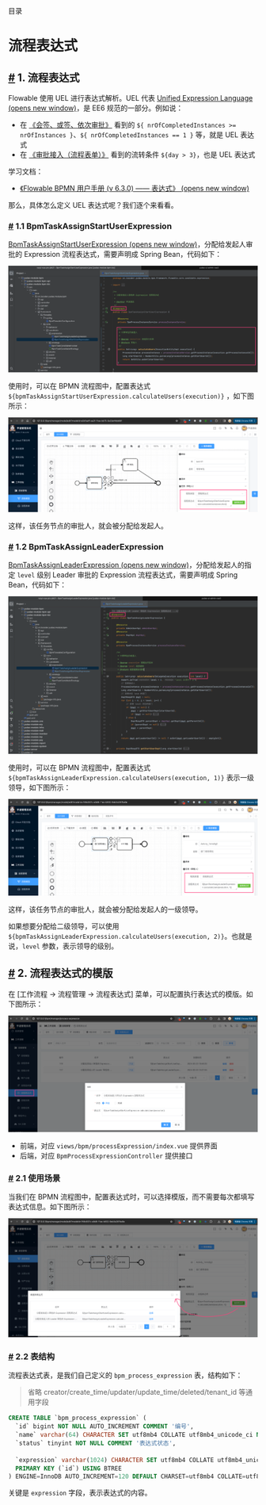 目录

# 流程表达式

## [#](#_1-流程表达式) 1. 流程表达式

Flowable 使用 UEL 进行表达式解析。UEL 代表 [Unified Expression Language (opens new window)](https://docs.oracle.com/javaee/6/tutorial/doc/gjddd.html)，是 EE6 规范的一部分。例如说：

*   在 [《会签、或签、依次审批》](/bpm/multi-instance/) 看到的 `${ nrOfCompletedInstances >= nrOfInstances }`、`${ nrOfCompletedInstances == 1 }` 等，就是 UEL 表达式
*   在 [《审批接入（流程表单）》](/bpm/use-business-form/) 看到的流转条件 `${day > 3}`，也是 UEL 表达式

学习文档：

*   [《Flowable BPMN 用户手册 (v 6.3.0) —— 表达式》 (opens new window)](https://tkjohn.github.io/flowable-userguide/#apiExpressions)

那么，具体怎么定义 UEL 表达式呢？我们逐个来看看。

### [#](#_1-1-bpmtaskassignstartuserexpression) 1.1 BpmTaskAssignStartUserExpression

[BpmTaskAssignStartUserExpression (opens new window)](https://github.com/YunaiV/ruoyi-vue-pro/blob/master/yudao-module-bpm/yudao-module-bpm-biz/src/main/java/cn/iocoder/yudao/module/bpm/framework/flowable/core/candidate/expression/BpmTaskAssignStartUserExpression.java)，分配给发起人审批的 Expression 流程表达式，需要声明成 Spring Bean，代码如下：

![BpmTaskAssignStartUserExpression](./static/BpmTaskAssignStartUserExpression.png)

使用时，可以在 BPMN 流程图中，配置表达式 `${bpmTaskAssignStartUserExpression.calculateUsers(execution)}` ，如下图所示：

![BpmTaskAssignStartUserExpressionConfig](./static/BpmTaskAssignStartUserExpressionConfig.png)

这样，该任务节点的审批人，就会被分配给发起人。

### [#](#_1-2-bpmtaskassignleaderexpression) 1.2 BpmTaskAssignLeaderExpression

[BpmTaskAssignLeaderExpression (opens new window)](https://github.com/YunaiV/ruoyi-vue-pro/blob/master/yudao-module-bpm/yudao-module-bpm-biz/src/main/java/cn/iocoder/yudao/module/bpm/framework/flowable/core/candidate/expression/BpmTaskAssignLeaderExpression.java)，分配给发起人的指定 `level` 级别 Leader 审批的 Expression 流程表达式，需要声明成 Spring Bean，代码如下：

![BpmTaskAssignLeaderExpression](./static/BpmTaskAssignLeaderExpression.png)

使用时，可以在 BPMN 流程图中，配置表达式 `${bpmTaskAssignLeaderExpression.calculateUsers(execution, 1)}` 表示一级领导，如下图所示：

![BpmTaskAssignLeaderExpressionConfig](./static/BpmTaskAssignLeaderExpressionConfig.png)

这样，该任务节点的审批人，就会被分配给发起人的一级领导。

如果想要分配给二级领导，可以使用 `${bpmTaskAssignLeaderExpression.calculateUsers(execution, 2)}`。也就是说，`level` 参数，表示领导的级别。

## [#](#_2-流程表达式的模版) 2. 流程表达式的模版

在 \[工作流程 -> 流程管理 -> 流程表达式\] 菜单，可以配置执行表达式的模版。如下图所示：

![流程表达式](./static/流程表达式.png)

*   前端，对应 `views/bpm/processExpression/index.vue` 提供界面
*   后端，对应 `BpmProcessExpressionController` 提供接口

### [#](#_2-1-使用场景) 2.1 使用场景

当我们在 BPMN 流程图中，配置表达式时，可以选择模版，而不需要每次都填写表达式信息。如下图所示：

![选择表达式](./static/选择表达式.png)

### [#](#_2-2-表结构) 2.2 表结构

流程表达式表，是我们自己定义的 `bpm_process_expression` 表，结构如下：

> 省略 creator/create\_time/updater/update\_time/deleted/tenant\_id 等通用字段

```sql
CREATE TABLE `bpm_process_expression` (
  `id` bigint NOT NULL AUTO_INCREMENT COMMENT '编号',
  `name` varchar(64) CHARACTER SET utf8mb4 COLLATE utf8mb4_unicode_ci NOT NULL DEFAULT '' COMMENT '表达式名字',
  `status` tinyint NOT NULL COMMENT '表达式状态',
  
  `expression` varchar(1024) CHARACTER SET utf8mb4 COLLATE utf8mb4_unicode_ci NOT NULL COMMENT '表达式',
  PRIMARY KEY (`id`) USING BTREE
) ENGINE=InnoDB AUTO_INCREMENT=120 DEFAULT CHARSET=utf8mb4 COLLATE=utf8mb4_unicode_ci COMMENT='BPM 流程表达式表';

```

关键是 `expression` 字段，表示表达式的内容。